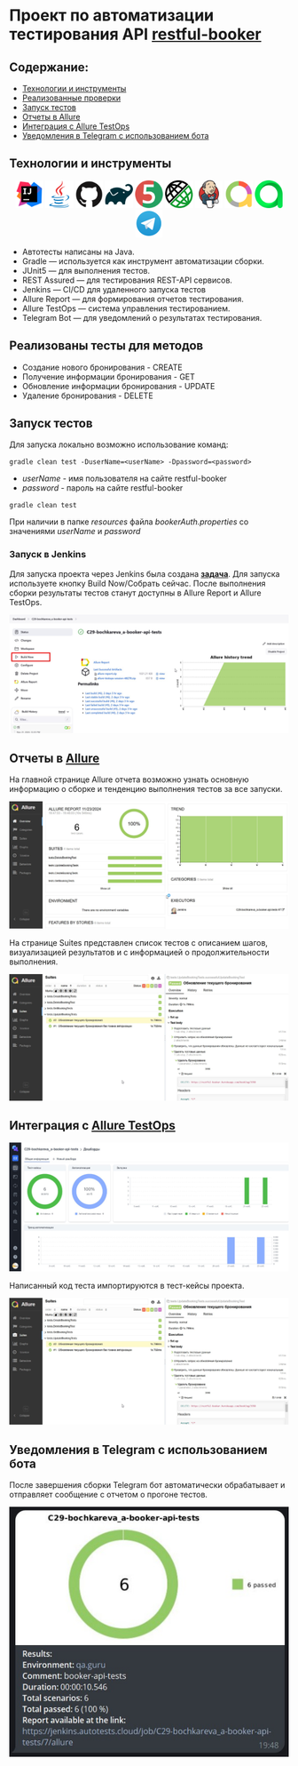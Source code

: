 # Проект по автоматизации тестирования API <a target="_blank" href="https://restful-booker.herokuapp.com/">restful-booker</a>

## Содержание:

* <a href="#tools">Технологии и инструменты</a>
* <a href="#cases">Реализованные проверки</a>
* <a href="#console">Запуск тестов</a>
* <a href="#allure">Отчеты в Allure</a>
* <a href="#testops">Интеграция с Allure TestOps</a>
* <a href="#telegram">Уведомления в Telegram с использованием бота</a>

<a id="tools"></a>
## Технологии и инструменты

<p align="center">
<a href="https://www.jetbrains.com/idea/"><img src="images/logo/intellij-original.svg" width="50" height="50"  alt="IDEA"/></a>
<a href="https://www.java.com/"><img src="images/logo/java-original.svg" width="50" height="50"  alt="Java"/></a>
<a href="https://github.com/"><img src="images/logo/github-original.svg" width="50" height="50"  alt="Github"/></a>
<a href="https://gradle.org/"><img src="images/logo/gradle-original.svg" width="50" height="50"  alt="Gradle"/></a>
<a href="https://junit.org/junit5/"><img src="images/logo/junit-original.svg" width="50" height="50"  alt="JUnit 5"/></a>
<a href="https://rest-assured.io/"><img src="images/logo/RestAssured.png" width="50" height="50" alt="RestAssured"/></a>
<a href="https://www.jenkins.io/"><img src="images/logo/jenkins-original.svg" width="50" height="50"  alt="Jenkins"/></a>
<a href="https://github.com/allure-framework/"><img src="images/logo/AllureReports.png" width="50" height="50" alt="Allure Report"/></a>
<a href="https://qameta.io/"><img src="images/logo/AllureTestOps.svg" width="50" height="50" alt="Allure TestOps"/></a> 
<a href="https://telegram.org/"><img src="images/logo/Telegram.png" width="50" height="50" alt="Telegram"/></a>
</p>

* Автотесты написаны на Java.
* Gradle — используется как инструмент автоматизации сборки.
* JUnit5 — для выполнения тестов.
* REST Assured — для тестирования REST-API сервисов.
* Jenkins — CI/CD для удаленного запуска тестов
* Allure Report — для формирования отчетов тестирования.
* Allure TestOps — система управления тестированием.
* Telegram Bot — для уведомлений о результатах тестирования.

<a id="cases"></a>
## Реализованы тесты для методов

* Создание нового бронирования - CREATE
* Получение информации бронирования - GET
* Обновление информации бронирования - UPDATE
* Удаление бронирования - DELETE

<a id="console"></a>
## Запуск тестов

Для запуска локально возможно использование команд:

```
gradle clean test -DuserName=<userName> -Dpassword=<password>
```
* *userName* - имя пользователя на сайте restful-booker
* *password* - пароль на сайте restful-booker

```
gradle clean test 
```
При наличии в папке *resources* файла *bookerAuth.properties* со значениями *userName* и *password*


### Запуск в Jenkins

Для запуска проекта через Jenkins была создана <a target="_blank" href="https://jenkins.autotests.cloud/job/C29-bochkareva_a-booker-api-tests/">**задача**</a>. Для запуска используете кнопку Build Now/Собрать сейчас.
После выполнения сборки результаты тестов станут доступны в Allure Report и Allure TestOps.

![Jenkins_build](/images/screens/Jenkins_build.jpg)

<a id="allure"></a>
## Отчеты в <a target="_blank" href="https://jenkins.autotests.cloud/job/C29-bochkareva_a-booker-api-tests/allure/">**Allure**</a>

На главной странице Allure отчета возможно узнать основную информацию о сборке и тенденцию выполнения тестов за все запуски.

![allure](/images/screens/allure.jpg)

На странице Suites представлен список тестов с описанием шагов, визуализацией результатов и с информацией о продолжительности выполнения.

![allure](/images/screens/allure_suites.jpg)

<a id="testops"></a>
## Интеграция с <a target="_blank" href="https://allure.autotests.cloud/project/4498/dashboards/">**Allure TestOps**</a>

![allure](/images/screens/allure_testOps.jpg)

Написанный код теста импортируются в тест-кейсы проекта. 

![allure](/images/screens/allure_suites.jpg)

<a id="telegram"></a>

## Уведомления в Telegram с использованием бота

После завершения сборки Telegram бот автоматически обрабатывает и отправляет сообщение с отчетом о прогоне тестов.

![allure](/images/screens/telegram.jpg)
